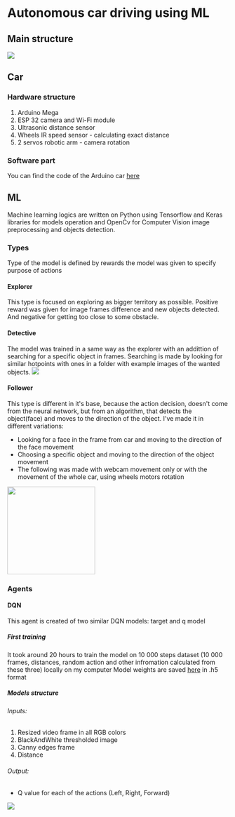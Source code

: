 

# Autonomous car driving using ML 


## Main structure
![](https://supercoolserver.azurewebsites.net/assets/img/arduino_structure.jpg)

## Car
### Hardware structure
1. Arduino Mega
2. ESP 32 camera and Wi-Fi module
3. Ultrasonic distance sensor
4. Wheels IR speed sensor - calculating exact distance
5. 2 servos robotic arm - camera rotation
### Software part
You can find the code of the Arduino car [here](https://github.com/IvanAnikin/AutopilotCar/blob/main/Arduino%20Code/sketch_Car-datagatherer.ino)
## ML

Machine learning logics are written on Python using Tensorflow and Keras libraries for models operation and OpenCv for Computer Vision image preprocessing and objects detection.

### Types
Type of the model is defined by rewards the model was given to specify purpose of actions

#### Explorer
This type is focused on exploring as bigger territory as possible. 
Positive reward was given for image frames difference and new objects detected. And negative for getting too close to some obstacle.

#### Detective
The model was trained in a same way as the explorer with an addittion of searching for a specific object in frames. Searching is made by looking for similar hotpoints with ones in a folder with example images of the wanted objects.
![](https://supercoolserver.azurewebsites.net/assets/img/ml_car_detective.jpg)

#### Follower
This type is different in it's base, because the action decision, doesn't come from the neural network, but from an algorithm, that detects the object(face) and moves to the direction of the object. I've made it in different variations:
  - Looking for a face in the frame from car and moving to the direction of the face movement
  - Choosing a specific object and moving to the direction of the object movement
  - The following was made with webcam movement only or with the movement of the whole car, using wheels motors rotation 
  <img src="https://supercoolserver.azurewebsites.net/assets/img/ml_car_face_following.gif?raw=true" height="200"/>

### Agents

#### DQN
This agent is created of two similar DQN models: target and q model

##### First training

It took around 20 hours to train the model on 10 000 steps dataset (10 000 frames, distances, random action and other infromation calculated from these three) locally on my computer
Model weights are saved [here](https://github.com/IvanAnikin/AutopilotCar/tree/main/Model_Weights/%5B%5B0%2C%200%2C%201%5D%2C%20%5B1%2C%201%2C%201%2C%201%2C%201%5D%5D) in .h5 format

##### Models structure
###### Inputs: 
1. Resized video frame in all RGB colors
2. BlackAndWhite thresholded image
3. Canny edges frame 
4. Distance

###### Output:
- Q value for each of the actions (Left, Right, Forward)

![](https://supercoolserver.azurewebsites.net/assets/img/DQN_qnetwork.png)
